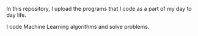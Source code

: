 In this repository, I upload the programs that I code as a part of my day to day life.

I code Machine Learning algorithms and solve problems.
